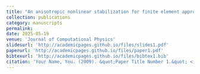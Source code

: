 ```yaml
---
title: "An anisotropic nonlinear stabilization for finite element approximation of Vlasov–Poisson equations"
collection: publications
category: manuscripts
permalink: 
date: 2025-05-19
venue: 'Journal of Computational Physics'
slidesurl: 'http://academicpages.github.io/files/slides1.pdf'
paperurl: 'http://academicpages.github.io/files/paper1.pdf'
bibtexurl: 'http://academicpages.github.io/files/bibtex1.bib'
citation: 'Your Name, You. (2009). &quot;Paper Title Number 1.&quot; <i>Journal 1</i>. 1(1).'
---
```

